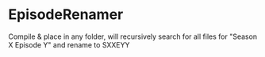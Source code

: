 # EpisodeRenamer

Compile & place in any folder, will recursively search for all files for "Season X Episode Y" and rename to SXXEYY